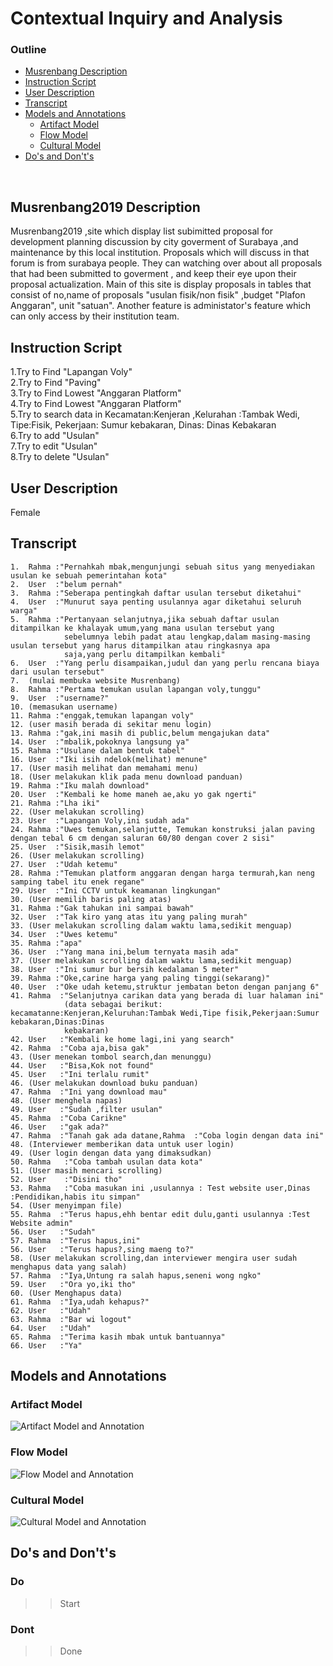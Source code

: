 # Contextual Inquiry and Analysis

### Outline 
  - [Musrenbang Description](#Musrenbang2019-Description)
  - [Instruction Script](#instruction-script)
  - [User Description](#user-description)
  - [Transcript](#transcript)
  - [Models and Annotations](#models-and-annotations)
      - [Artifact Model](#artifact-model)
      - [Flow Model](#flow-model)
      - [Cultural Model](#cultural-model)
  - [Do's and Don't's](#dos-and-donts)
<br>

## Musrenbang2019 Description
Musrenbang2019 ,site which display list subimitted proposal for development planning discussion by
city goverment of Surabaya ,and maintenance by this local institution.
Proposals which will discuss in that forum is from surabaya people. They can watching over about all proposals that had been submitted to goverment , and keep their eye upon their proposal actualization.
Main of this site is display proposals in tables that consist of no,name of proposals "usulan fisik/non fisik" ,budget "Plafon Anggaran", unit "satuan". Another feature is administator's feature which can only access by their institution  team.
## Instruction Script
1.Try to Find "Lapangan Voly" \
2.Try to Find "Paving" \
3.Try to Find  Lowest "Anggaran Platform" \
4.Try to Find  Lowest "Anggaran Platform" \
5.Try to search data in Kecamatan:Kenjeran ,Kelurahan :Tambak Wedi, Tipe:Fisik, Pekerjaan: Sumur kebakaran, Dinas: Dinas Kebakaran \
6.Try to add "Usulan" \
7.Try to edit "Usulan" \
8.Try to delete "Usulan" 

## User Description
Female
## Transcript
```
1.  Rahma :"Pernahkah mbak,mengunjungi sebuah situs yang menyediakan usulan ke sebuah pemerintahan kota"
2.  User  :"belum pernah"
3.  Rahma :"Seberapa pentingkah daftar usulan tersebut diketahui"
4.  User  :"Munurut saya penting usulannya agar diketahui seluruh warga"
5.  Rahma :"Pertanyaan selanjutnya,jika sebuah daftar usulan ditampilkan ke khalayak umum,yang mana usulan tersebut yang 
            sebelumnya lebih padat atau lengkap,dalam masing-masing usulan tersebut yang harus ditampilkan atau ringkasnya apa 
            saja,yang perlu ditampilkan kembali"
6.  User  :"Yang perlu disampaikan,judul dan yang perlu rencana biaya dari usulan tersebut"
7.  (mulai membuka website Musrenbang)
8.  Rahma :"Pertama temukan usulan lapangan voly,tunggu"
9.  User  :"username?"
10. (memasukan username)
11. Rahma :"enggak,temukan lapangan voly"
12. (user masih berada di sekitar menu login)
13. Rahma :"gak,ini masih di public,belum mengajukan data"
14. User  :"mbalik,pokoknya langsung ya"
15. Rahma :"Usulane dalam bentuk tabel"
16. User  :"Iki isih ndelok(melihat) menune"
17. (User masih melihat dan memahami menu)
18. (User melakukan klik pada menu download panduan)
19. Rahma :"Iku malah download"
20. User  :"Kembali ke home maneh ae,aku yo gak ngerti"
21. Rahma :"Lha iki"
22. (User melakukan scrolling)
23. User  :"Lapangan Voly,ini sudah ada"
24. Rahma :"Uwes temukan,selanjutte, Temukan konstruksi jalan paving dengan tebal 6 cm dengan saluran 60/80 dengan cover 2 sisi"
25. User  :"Sisik,masih lemot"
26. (User melakukan scrolling)
27. User  :"Udah ketemu"
28. Rahma :"Temukan platform anggaran dengan harga termurah,kan neng samping tabel itu enek regane"
29. User  :"Ini CCTV untuk keamanan lingkungan"
30. (User memilih baris paling atas)
31. Rahma :"Gak tahukan ini sampai bawah"
32. User  :"Tak kiro yang atas itu yang paling murah"
33. (User melakukan scrolling dalam waktu lama,sedikit menguap)
34. User  :"Uwes ketemu"
35. Rahma :"apa"
36. User  :"Yang mana ini,belum ternyata masih ada"
37. (User melakukan scrolling dalam waktu lama,sedikit menguap)
38. User  :"Ini sumur bur bersih kedalaman 5 meter"
39. Rahma :"Oke,carine harga yang paling tinggi(sekarang)"
40. User  :"Oke udah ketemu,struktur jembatan beton dengan panjang 6"
41. Rahma  :"Selanjutnya carikan data yang berada di luar halaman ini"
            (data sebagai berikut: kecamatanne:Kenjeran,Keluruhan:Tambak Wedi,Tipe fisik,Pekerjaan:Sumur kebakaran,Dinas:Dinas 
            kebakaran)
42. User   :"Kembali ke home lagi,ini yang search"
42. Rahma  :"Coba aja,bisa gak"
43. (User menekan tombol search,dan menunggu)
44. User   :"Bisa,Kok not found"
45. User   :"Ini terlalu rumit"
46. (User melakukan download buku panduan)
47. Rahma  :"Ini yang download mau"
48. (User menghela napas)
49. User   :"Sudah ,filter usulan"
45. Rahma  :"Coba Carikne"
46. User   :"gak ada?"
47. Rahma  :"Tanah gak ada datane,Rahma  :"Coba login dengan data ini"
48. (Interviewer memberikan data untuk user login)
49. (User login dengan data yang dimaksudkan)
50. Rahma   :"Coba tambah usulan data kota"
51. (User masih mencari scrolling)
52. User    :"Disini tho"
53. Rahma   :"Coba masukan ini ,usulannya : Test website user,Dinas :Pendidikan,habis itu simpan"
54. (User menyimpan file)
55. Rahma  :"Terus hapus,ehh bentar edit dulu,ganti usulannya :Test Website admin"
56. User   :"Sudah" 
57. Rahma  :"Terus hapus,ini"
56. User   :"Terus hapus?,sing maeng to?"
58. (User melakukan scrolling,dan interviewer mengira user sudah menghapus data yang salah)
57. Rahma  :"Iya,Untung ra salah hapus,seneni wong ngko"
59. User   :"Ora yo,iki tho"
60. (User Menghapus data)
61. Rahma  :"Iya,udah kehapus?"
62. User   :"Udah"
63. Rahma  :"Bar wi logout"
64. User   :"Udah"
65. Rahma  :"Terima kasih mbak untuk bantuannya"
66. User   :"Ya"

```
## Models and Annotations
### Artifact Model
![Artifact Model and Annotation](https://picsum.photos/400/300/?random)
### Flow Model
![Flow Model and Annotation](https://picsum.photos/400/300/?random)
### Cultural Model
![Cultural Model and Annotation](https://picsum.photos/400/300/?random)
## Do's and Don't's
### Do
  >>Start
### Dont
  >>Done
  
